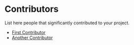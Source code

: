 # Contributors

List here people that significantly contributed to your project.

* [First Contributor](http://github.com/CONTRIBUTOR_PROFILE)
* [Another Contributor](http://github.com/CONTRIBUTOR_PROFILE)